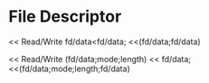 
# File Descriptor
<< Read/Write fd/data<fd/data; <<(fd/data;fd/data)

<< Read/Write (fd/data;mode;length) << fd/data;  <<(fd/data;mode;length;fd/data)
